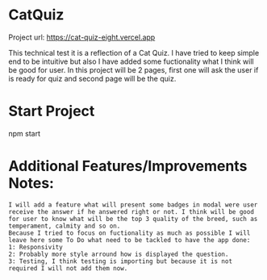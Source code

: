 # CatQuiz
Project url: https://cat-quiz-eight.vercel.app

This technical test it is a reflection of a Cat Quiz. I have tried to keep simple end to be intuitive but also I have added some fuctionality what I think will be good for user. In this project will be 2 pages, first one will ask the user if is ready for quiz and second page will be the quiz.

# Start Project
 npm start

 
# Additional Features/Improvements Notes:
    I will add a feature what will present some badges in modal were user receive the answer if he answered right or not. I think will be good for user to know what will be the top 3 quality of the breed, such as temperament, calmity and so on.
    Because I tried to focus on fuctionality as much as possible I will leave here some To Do what need to be tackled to have the app done: 
    1: Responsivity
    2: Probably more style arround how is displayed the question.
    3: Testing, I think testing is importing but because it is not required I will not add them now.


